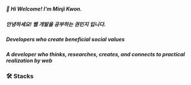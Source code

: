 ##### 👋 Hi Welcome! I'm Minji Kwon.
##### 안녕하세요! 웹 개발을 공부하는 권민지 입니다.

##### Developers who create beneficial social values
##### A developer who thinks, researches, creates, and connects to practical realization by web

### 🛠️ Stacks



<!--
**mlnzlk/mlnzlk** is a ✨ _special_ ✨ repository because its `README.md` (this file) appears on your GitHub profile.

Here are some ideas to get you started:

- 🔭 I’m currently working on ...
- 🌱 I’m currently learning ...
- 👯 I’m looking to collaborate on ...
- 🤔 I’m looking for help with ...
- 💬 Ask me about ...
- 📫 How to reach me: ...
- 😄 Pronouns: ...
- ⚡ Fun fact: ...
-->
